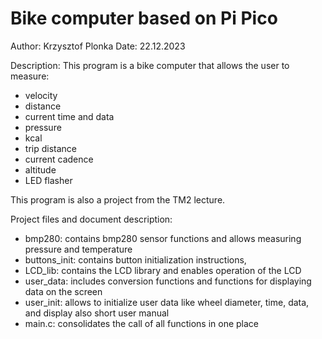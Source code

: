 # Bike computer based on Pi Pico
Author: Krzysztof Plonka
Date: 22.12.2023

Description:
This program is a bike computer that allows the user to measure:
- velocity
- distance
- current time and data 
- pressure
- kcal
- trip distance
- current cadence
- altitude
- LED flasher

This program is also a project from the TM2 lecture.

Project files and document description:
- bmp280: contains bmp280 sensor functions and allows measuring pressure and temperature
- buttons_init: contains button initialization instructions, 
- LCD_lib: contains the LCD library and enables operation of the LCD
- user_data: includes conversion functions and functions for displaying data on the screen
- user_init: allows to initialize user data like wheel diameter, time, data, and display also short user manual
- main.c: consolidates the call of all functions in one place 



